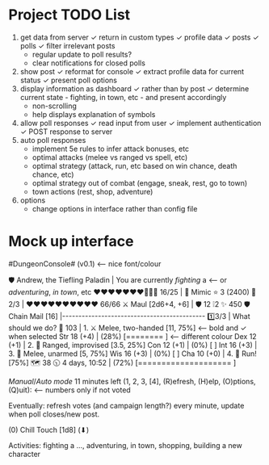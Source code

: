 Project TODO List
=================

1. get data from server
    ✓ return in custom types
    ✓ profile data
    ✓ posts
    ✓ polls
    ✓ filter irrelevant posts
    - regular update to poll results?
    - clear notifications for closed polls
2. show post
    ✓ reformat for console
    ✓ extract profile data for current status
    ✓ present poll options
3. display information as dashboard
    ✓ rather than by post
    ✓ determine current state - fighting, in town, etc - and present accordingly
    - non-scrolling
    - help displays explanation of symbols
3. allow poll responses
    ✓ read input from user
    ✓ implement authentication
    ✓ POST response to server
4. auto poll responses
    - implement 5e rules to infer attack bonuses, etc
    - optimal attacks (melee vs ranged vs spell, etc)
    - optimal strategy (attack, run, etc based on win chance, death chance, etc)
    - optimal strategy out of combat (engage, sneak, rest, go to town)
    - town actions (rest, shop, adventure)
5. options
    - change options in interface rather than config file


Mock up interface
=================

#DungeonConsole# (v0.1) <-- nice font/colour

🛡️ Andrew, the Tiefling Paladin   |    You are currently *fighting* a  <-- or *adventuring*, *in town*, etc
❤️❤️❤️❤️❤️❤️❤️🖤🖤🖤 16/25   |       🧟 Mimic
⭐ 3 (2400) 🎲 2/3               |       ❤️❤️❤️❤️❤️❤️❤️❤️❤️❤️ 66/66
⚔️ Maul [2d6+4, +6]              |       🛡️ 12     ❕2    ✨ 450
🛡️ Chain Mail [16]               |--------------------------------------------
1️⃣3/3                            |     What should we do?
🥇 103                           |     1.  ⚔️ Melee, two-handed     [11, 75%] <-- bold and ✓ when selected
Str 18 (+4)                      |       (28%) [========                     ] <-- different colour
Dex 12 (+1)                      |     2.  🏹 Ranged, improvised    [3.5, 25%]
Con 12 (+1)                      |       (0%)  [                             ]
Int 16 (+3)                      |     3.  👊 Melee, unarmed          [5, 75%]
Wis 16 (+3)                      |       (0%)  [                             ]
Cha 10 (+0)                      |     4.  🏃 Run!                       [75%]
🗺️ 38 🕥 4 days, 10:52          |       (72%) [====================         ]

*Manual*/*Auto* *mode* 11 minutes left
(1, 2, 3, [4], (R)efresh, (H)elp, (O)ptions, (Q)uit):       <-- numbers only if not voted

Eventually: refresh votes (and campaign length?) every minute, update when poll closes/new post.

(0) Chill Touch [1d8] (⬇) 

Activities: fighting a ..., adventuring, in town, shopping, building a new character